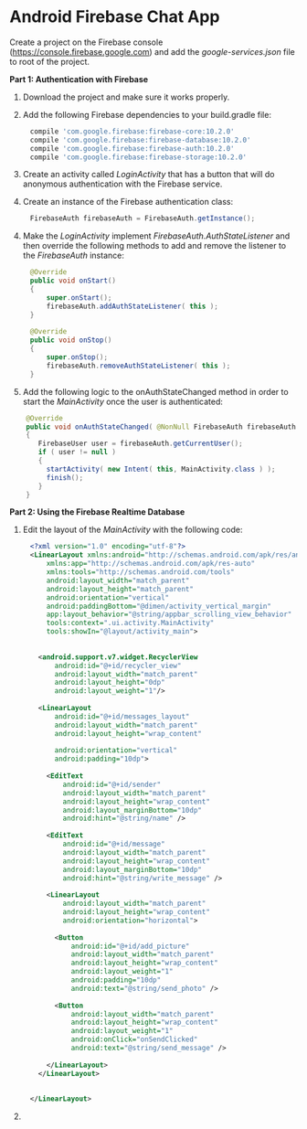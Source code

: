 # Android Firebase Chat App

 Create a project on the Firebase console (https://console.firebase.google.com) and add the _google-services.json_ file to root of the project.

**Part 1: Authentication with Firebase**

1) Download the project and make sure it works properly.

2) Add the following Firebase dependencies to your build.gradle file:

 ```groovy
      compile 'com.google.firebase:firebase-core:10.2.0'
      compile 'com.google.firebase:firebase-database:10.2.0'
      compile 'com.google.firebase:firebase-auth:10.2.0'
      compile 'com.google.firebase:firebase-storage:10.2.0'
 ```
  
3) Create an activity called _LoginActivity_ that has a button that will do anonymous authentication with the Firebase service.

4) Create an instance of the Firebase authentication class:

 ```java
      FirebaseAuth firebaseAuth = FirebaseAuth.getInstance();
 ```

4) Make the _LoginActivity_ implement _FirebaseAuth.AuthStateListener_  and then override the following methods to add and remove the listener to the _FirebaseAuth_ instance:

 ```java
      @Override
      public void onStart()
      {
          super.onStart();
          firebaseAuth.addAuthStateListener( this );
      }
      
      @Override
      public void onStop()
      {
          super.onStop();
          firebaseAuth.removeAuthStateListener( this );
      }
 ```
 
5) Add the following logic to the onAuthStateChanged method in order to start the _MainActivity_ once the user is authenticated:
     
 ```java
     @Override
     public void onAuthStateChanged( @NonNull FirebaseAuth firebaseAuth )
     {
        FirebaseUser user = firebaseAuth.getCurrentUser();
        if ( user != null )
        {
          startActivity( new Intent( this, MainActivity.class ) );
          finish();
        }
     }
 ```     
    
**Part 2: Using the Firebase Realtime Database**
    
1) Edit the layout of the _MainActivity_ with the following code:


 ```xml
      <?xml version="1.0" encoding="utf-8"?>
      <LinearLayout xmlns:android="http://schemas.android.com/apk/res/android"
          xmlns:app="http://schemas.android.com/apk/res-auto"
          xmlns:tools="http://schemas.android.com/tools"
          android:layout_width="match_parent"
          android:layout_height="match_parent"
          android:orientation="vertical"
          android:paddingBottom="@dimen/activity_vertical_margin"
          app:layout_behavior="@string/appbar_scrolling_view_behavior"
          tools:context=".ui.activity.MainActivity"
          tools:showIn="@layout/activity_main">
      
      
        <android.support.v7.widget.RecyclerView
            android:id="@+id/recycler_view"
            android:layout_width="match_parent"
            android:layout_height="0dp"
            android:layout_weight="1"/>
      
        <LinearLayout
            android:id="@+id/messages_layout"
            android:layout_width="match_parent"
            android:layout_height="wrap_content"
      
            android:orientation="vertical"
            android:padding="10dp">
      
          <EditText
              android:id="@+id/sender"
              android:layout_width="match_parent"
              android:layout_height="wrap_content"
              android:layout_marginBottom="10dp"
              android:hint="@string/name" />
      
          <EditText
              android:id="@+id/message"
              android:layout_width="match_parent"
              android:layout_height="wrap_content"
              android:layout_marginBottom="10dp"
              android:hint="@string/write_message" />
      
          <LinearLayout
              android:layout_width="match_parent"
              android:layout_height="wrap_content"
              android:orientation="horizontal">
      
            <Button
                android:id="@+id/add_picture"
                android:layout_width="match_parent"
                android:layout_height="wrap_content"
                android:layout_weight="1"
                android:padding="10dp"
                android:text="@string/send_photo" />
      
            <Button
                android:layout_width="match_parent"
                android:layout_height="wrap_content"
                android:layout_weight="1"
                android:onClick="onSendClicked"
                android:text="@string/send_message" />
      
          </LinearLayout>
        </LinearLayout>
      
      
      </LinearLayout>

 ```


2)
 
